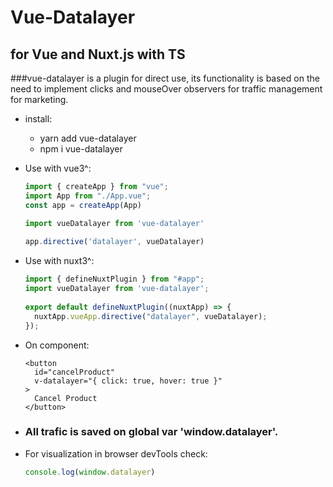 # Vue-Datalayer 
## for Vue and Nuxt.js with TS

###vue-datalayer is a plugin for direct use, its functionality is based on the need to implement clicks and mouseOver observers for traffic management for marketing.

* install:
  * yarn add vue-datalayer
  * npm i vue-datalayer

* Use with vue3^:
  ```ts
  import { createApp } from "vue";
  import App from "./App.vue";
  const app = createApp(App)
  
  import vueDatalayer from 'vue-datalayer'
        
  app.directive('datalayer', vueDatalayer)
  ```

* Use with nuxt3^:
  ```ts
  import { defineNuxtPlugin } from "#app";
  import vueDatalayer from 'vue-datalayer';
      
  export default defineNuxtPlugin((nuxtApp) => {
    nuxtApp.vueApp.directive("datalayer", vueDatalayer);
  });
  ```
  
* On component:
  ```vue
  <button
    id="cancelProduct"
    v-datalayer="{ click: true, hover: true }"
  >
    Cancel Product
  </button>
  ```
  
* ### All trafic is saved on global var 'window.datalayer'.

* For visualization in browser devTools check:
  ```js
  console.log(window.datalayer)
  ```
